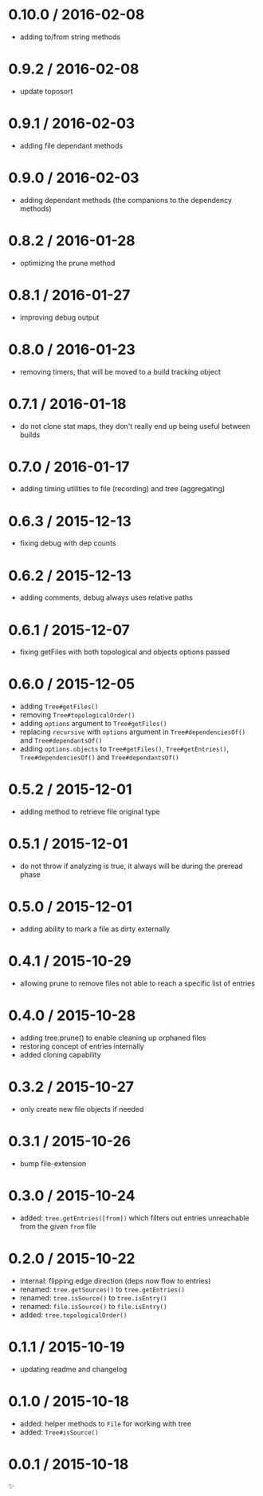 
0.10.0 / 2016-02-08
===================

  * adding to/from string methods

0.9.2 / 2016-02-08
==================

  * update toposort

0.9.1 / 2016-02-03
==================

  * adding file dependant methods

0.9.0 / 2016-02-03
==================

  * adding dependant methods (the companions to the dependency methods)

0.8.2 / 2016-01-28
==================

  * optimizing the prune method

0.8.1 / 2016-01-27
==================

  * improving debug output

0.8.0 / 2016-01-23
==================

  * removing timers, that will be moved to a build tracking object

0.7.1 / 2016-01-18
==================

  * do not clone stat maps, they don't really end up being useful between builds

0.7.0 / 2016-01-17
==================

  * adding timing utilities to file (recording) and tree (aggregating)

0.6.3 / 2015-12-13
==================

  * fixing debug with dep counts

0.6.2 / 2015-12-13
==================

  * adding comments, debug always uses relative paths

0.6.1 / 2015-12-07
==================

  * fixing getFiles with both topological and objects options passed

0.6.0 / 2015-12-05
==================

  * adding `Tree#getFiles()`
  * removing `Tree#topologicalOrder()`
  * adding `options` argument to `Tree#getFiles()`
  * replacing `recursive` with `options` argument in `Tree#dependenciesOf()` and `Tree#dependantsOf()`
  * adding `options.objects` to `Tree#getFiles()`, `Tree#getEntries()`, `Tree#dependenciesOf()` and `Tree#dependantsOf()`

0.5.2 / 2015-12-01
==================

  * adding method to retrieve file original type

0.5.1 / 2015-12-01
==================

  * do not throw if analyzing is true, it always will be during the preread phase

0.5.0 / 2015-12-01
==================

  * adding ability to mark a file as dirty externally

0.4.1 / 2015-10-29
==================

  * allowing prune to remove files not able to reach a specific list of entries

0.4.0 / 2015-10-28
==================

  * adding tree.prune() to enable cleaning up orphaned files
  * restoring concept of entries internally
  * added cloning capability

0.3.2 / 2015-10-27
==================

  * only create new file objects if needed

0.3.1 / 2015-10-26
==================

  * bump file-extension

0.3.0 / 2015-10-24
==================

  * added: `tree.getEntries([from])` which filters out entries unreachable from the given `from` file

0.2.0 / 2015-10-22
==================

  * internal: flipping edge direction (deps now flow to entries)
  * renamed: `tree.getSources()` to `tree.getEntries()`
  * renamed: `tree.isSource()` to `tree.isEntry()`
  * renamed: `file.isSource()` to `file.isEntry()`
  * added: `tree.topologicalOrder()`

0.1.1 / 2015-10-19
==================

  * updating readme and changelog

0.1.0 / 2015-10-18
==================

  * added: helper methods to `File` for working with tree
  * added: `Tree#isSource()`

0.0.1 / 2015-10-18
==================

:sparkles:
